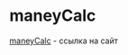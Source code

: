 # maneyCalc

[maneyCalc](https://maxchernyakovich.github.io/maneyCalc/src/index.html "сайт" ) - ссылка на сайт
